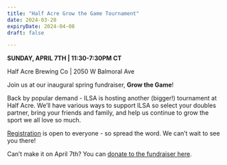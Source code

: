 ```yaml
---
title: "Half Acre Grow the Game Tournament"
date: 2024-03-20
expiryDate: 2024-04-08
draft: false

---
```


**SUNDAY, APRIL 7TH | 11:30-7:30PM CT**

Half Acre Brewing Co | 2050 W Balmoral Ave

Join us at our inaugural spring fundraiser, **Grow the Game**!

Back by popular demand - ILSA is hosting another (bigger!) tournament at Half Acre. We’ll have various ways to support ILSA so select your doubles partner, bring your friends and family, and help us continue to grow the sport we all love so much.

[Registration](https://app.recrec.io/events/Q7purG) is open to everyone - so spread the word. We can’t wait to see you there! 

Can’t make it on April 7th? You can [donate to the fundraiser here](https://growthegame.funraise.org/).
